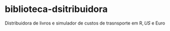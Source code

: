 # biblioteca-dsitribuidora
Distribuidora de livros e simulador de custos de trasnsporte em R$, US$ e Euro 
